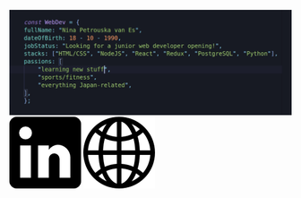 ![Nina](https://github.com/grakify90/grakify90/blob/master/githubprofile.gif)
[<img src="https://github.com/grakify90/grakify90/blob/master/linkedin-logo.png">](https://www.linkedin.com/m/in/ninavanes)
[<img src="https://github.com/grakify90/grakify90/blob/master/www.png">](https://ninavanes.netlify.app/)
